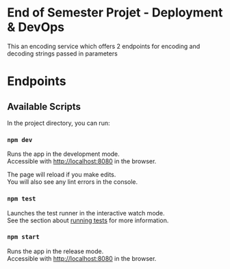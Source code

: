 # End of Semester Projet - Deployment & DevOps
This an encoding service which offers 2 endpoints for encoding and decoding strings passed in parameters

# Endpoints


## Available Scripts

In the project directory, you can run:

### `npm dev`

Runs the app in the development mode.<br />
Accessible with [http://localhost:8080](http://localhost:8080) in the browser.

The page will reload if you make edits.<br />
You will also see any lint errors in the console.

### `npm test`

Launches the test runner in the interactive watch mode.<br />
See the section about [running tests](https://facebook.github.io/create-react-app/docs/running-tests) for more information.

### `npm start`

Runs the app in the release mode.<br />
Accessible with [http://localhost:8080](http://localhost:8080) in the browser.

